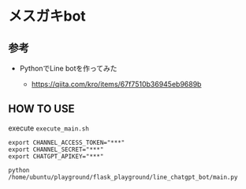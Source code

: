 # メスガキbot

## 参考
- PythonでLine botを作ってみた
  
  - https://qiita.com/kro/items/67f7510b36945eb9689b
  
## HOW TO USE

execute `execute_main.sh`

```
export CHANNEL_ACCESS_TOKEN="***"
export CHANNEL_SECRET="***"
export CHATGPT_APIKEY="***"

python /home/ubuntu/playground/flask_playground/line_chatgpt_bot/main.py
``` 
